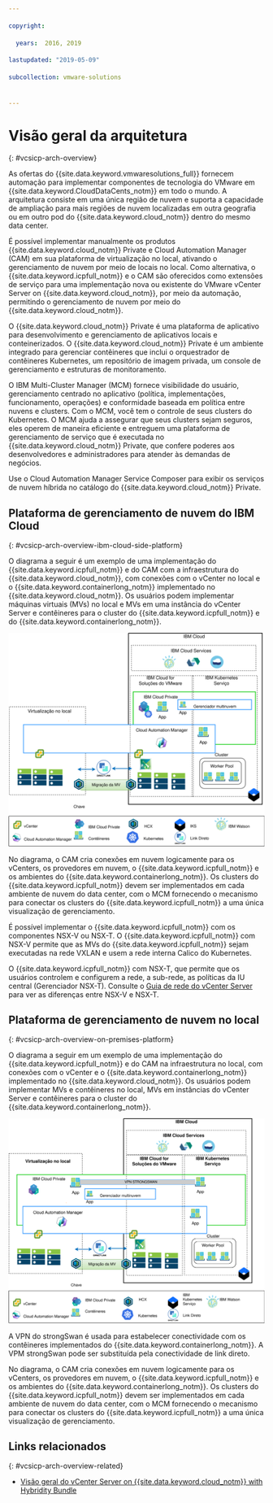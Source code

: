 ```yaml
---

copyright:

  years:  2016, 2019

lastupdated: "2019-05-09"

subcollection: vmware-solutions


---
```


# Visão geral da arquitetura
{: #vcsicp-arch-overview}

As ofertas do {{site.data.keyword.vmwaresolutions_full}} fornecem automação para implementar componentes de tecnologia do VMware em {{site.data.keyword.CloudDataCents_notm}} em todo o mundo.
A arquitetura consiste em uma única região de nuvem e suporta a capacidade de ampliação para mais regiões de nuvem localizadas em outra geografia ou em outro pod do {{site.data.keyword.cloud_notm}} dentro do mesmo data center.

É possível implementar manualmente os produtos {{site.data.keyword.cloud_notm}} Private e Cloud Automation Manager (CAM) em sua plataforma de virtualização no local, ativando o gerenciamento de nuvem por meio de locais no local. Como alternativa, o {{site.data.keyword.icpfull_notm}} e o CAM são oferecidos como extensões de serviço para uma implementação nova ou existente do VMware vCenter Server on {{site.data.keyword.cloud_notm}}, por meio da automação, permitindo o gerenciamento de nuvem por meio do {{site.data.keyword.cloud_notm}}.

O {{site.data.keyword.cloud_notm}} Private é uma plataforma de aplicativo para desenvolvimento e gerenciamento de aplicativos locais e conteinerizados. O {{site.data.keyword.cloud_notm}} Private é um ambiente integrado para gerenciar contêineres que inclui o orquestrador de contêineres Kubernetes, um repositório de imagem privada, um console de gerenciamento e estruturas de monitoramento.

O IBM Multi-Cluster Manager (MCM) fornece visibilidade do usuário, gerenciamento centrado no aplicativo (política, implementações, funcionamento, operações) e conformidade baseada em política entre nuvens e clusters. Com o MCM, você tem o controle de seus clusters do Kubernetes. O MCM ajuda a assegurar que seus clusters sejam seguros, eles operem de maneira eficiente e entreguem uma plataforma de gerenciamento de serviço que é executada no {{site.data.keyword.cloud_notm}} Private, que confere poderes aos desenvolvedores e administradores para atender às demandas de negócios.

Use o Cloud Automation Manager Service Composer para exibir os serviços de nuvem híbrida no catálogo do {{site.data.keyword.cloud_notm}} Private.

## Plataforma de gerenciamento de nuvem do IBM Cloud
{: #vcsicp-arch-overview-ibm-cloud-side-platform}

O diagrama a seguir é um exemplo de uma implementação do {{site.data.keyword.icpfull_notm}} e do CAM com a infraestrutura do {{site.data.keyword.cloud_notm}}, com conexões com o vCenter no local e o {{site.data.keyword.containerlong_notm}} implementado no {{site.data.keyword.cloud_notm}}. Os usuários podem implementar máquinas virtuais (MVs) no local e MVs em uma instância do vCenter Server e contêineres para o cluster do {{site.data.keyword.icpfull_notm}} e do {{site.data.keyword.containerlong_notm}}.

![Na nuvem - gerenciamento de nuvem](../../images/vcsicp-oncloud-cloudmgt.svg "Na nuvem - gerenciamento de nuvem")

No diagrama, o CAM cria conexões em nuvem logicamente para os vCenters, os provedores em nuvem, o {{site.data.keyword.icpfull_notm}} e os ambientes do {{site.data.keyword.containerlong_notm}}. Os clusters do {{site.data.keyword.icpfull_notm}} devem ser implementados em cada ambiente de nuvem do data center, com o MCM fornecendo o mecanismo para conectar os clusters do {{site.data.keyword.icpfull_notm}} a uma única visualização de gerenciamento.

É possível implementar o {{site.data.keyword.icpfull_notm}} com os componentes NSX-V ou NSX-T. O {{site.data.keyword.icpfull_notm}} com NSX-V permite que as MVs do {{site.data.keyword.icpfull_notm}} sejam executadas na rede VXLAN e usem a rede interna Calico do Kubernetes.

O {{site.data.keyword.icpfull_notm}} com NSX-T, que permite que os usuários controlem e configurem a rede,
a sub-rede, as políticas da IU central (Gerenciador NSX-T). Consulte o [Guia de rede do vCenter Server](/docs/services/vmwaresolutions/archiref/vcsnsxt?topic=vmware-solutions-vcsnsxt-intro) para ver as diferenças entre NSX-V e NSX-T.

## Plataforma de gerenciamento de nuvem no local
{: #vcsicp-arch-overview-on-premises-platform}

O diagrama a seguir em um exemplo de uma implementação do {{site.data.keyword.icpfull_notm}} e do CAM na infraestrutura no local, com conexões com o vCenter e o {{site.data.keyword.containerlong_notm}} implementado no {{site.data.keyword.cloud_notm}}. Os usuários podem implementar MVs e contêineres no local, MVs em instâncias do vCenter Server e contêineres para o cluster do {{site.data.keyword.containerlong_notm}}.

![Gerenciamento da nuvem no local](../../images/vcsicp-onprem-cloudmgt.svg "Gerenciamento da nuvem no local")

A VPN do strongSwan é usada para estabelecer conectividade com os contêineres implementados do {{site.data.keyword.containerlong_notm}}. A VPM strongSwan pode ser substituída pela conectividade de link direto.

No diagrama, o CAM cria conexões em nuvem logicamente para os vCenters, os provedores em nuvem, o {{site.data.keyword.icpfull_notm}} e os ambientes do {{site.data.keyword.containerlong_notm}}. Os clusters do {{site.data.keyword.icpfull_notm}} devem ser implementados em cada ambiente de nuvem do data center, com o MCM fornecendo o mecanismo para conectar os clusters do {{site.data.keyword.icpfull_notm}} a uma única visualização de gerenciamento.

## Links relacionados
{: #vcsicp-arch-overview-related}

* [Visão geral do vCenter Server on {{site.data.keyword.cloud_notm}} with Hybridity Bundle](/docs/services/vmwaresolutions/archiref/vcs?topic=vmware-solutions-vcs-hybridity-intro)
